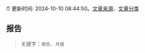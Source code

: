 :alarm_clock: 更新时间: 2024-10-10 08:44:50。[文章来源](/README.md)、[文章分类](/TAGS.md)

## 报告


> 关键字：`报告`、`月报`



